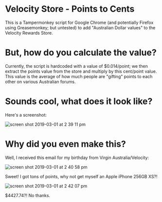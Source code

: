 # Velocity Store - Points to Cents

This is a Tampermonkey script for Google Chrome (and potentially Firefox using Greasemonkey; but untested) to add "Australian Dollar values" to the Velocity Rewards Store.

# But, how do you calculate the value?

Currently, the script is hardcoded with a value of $0.014/point; we then extract the points value from the store and multiply by this cent/point value. This value is the average of how much people are "gifting" points to each other on various Australian forums.

# Sounds cool, what does it look like?

Here's a screenshot:

![screen shot 2019-03-01 at 2 39 11 pm](https://user-images.githubusercontent.com/1100843/53614983-e71bd080-3c2f-11e9-8364-9e8209777ec5.png)

# Why did you even make this?

Well, I received this email for my birthday from Virgin Australia/Velocity:

![screen shot 2019-03-01 at 2 40 58 pm](https://user-images.githubusercontent.com/1100843/53615023-129ebb00-3c30-11e9-82da-36ce806bde4a.png)

Sweet! I got tons of points, why not get myself an Apple iPhone 256GB XS?!

![screen shot 2019-03-01 at 2 42 07 pm](https://user-images.githubusercontent.com/1100843/53615056-3f52d280-3c30-11e9-9342-830c6035b5b8.png)

$4427.74?! No thanks.
